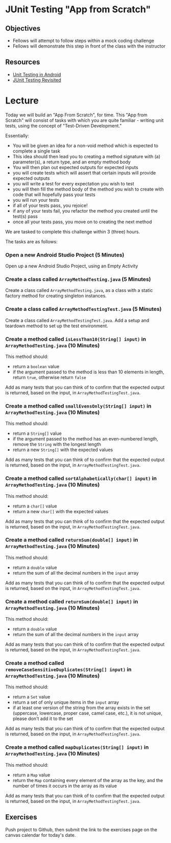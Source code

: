 # JUnit Testing "App from Scratch"

## Objectives
* Fellows will attempt to follow steps within a mock coding challenge
* Fellows will demonstrate this step in front of the class with the instructor

## Resources
* [Unit Testing in Android](https://github.com/joinpursuit/Pursuit-Core-Android/blob/master/cohort_5.4/unit_02/02_08_app_testing.md)
* [JUnit Testing Revisited](https://github.com/joinpursuit/Pursuit-Core-Android/blob/master/cohort_5.4/unit_04/04_13_junit_testing_revisited_creating_tests.md)

# Lecture

Today we will build an "App From Scratch", for time. This "App from Scratch" will consist of tasks with which you are quite familiar - writing unit tests, using the concept of "Test-Driven Development."

Essentially:

* You will be given an idea for a non-void method which is expected to complete a single task
* This idea should then lead you to creating a method signature with (a) parameter(s), a return type, and an empty method body
* You will then plan out expected outputs for expected inputs
* you will create tests which will assert that certain inputs will provide expected outputs
* you will write a test for every expectation you wish to test
* you will then fill the method body of the method you wish to create with code that will hopefully pass your tests
* you will run your tests
* if all of your tests pass, you rejoice!
* if any of your tests fail, you refactor the method you created until the test(s) pass
* once all your tests pass, you move on to creating the next method

We are tasked to complete this challenge within 3 (three) hours.

The tasks are as follows:

### Open a new Android Studio Project (5 Minutes)
Open up a new Android Studio Project, using an Empty Activity

### Create a class called `ArrayMethodTesting.java` (5 Minutes)
Create a class called `ArrayMethodTesting.java`, as a class with a static factory method for creating singleton instances.

### Create a class called `ArrayMethodTestingTest.java` (5 Minutes)
Create a class called `ArrayMethodTestingTest.java`. Add a setup and teardown method to set up the test environment.

### Create a method called `isLessThan10(String[] input)` in `ArrayMethodTesting.java` (10 Minutes)
This method should:
* return a `boolean` value
* if the argument passed to the method is less than 10 elements in length, return `true`, otherwise return `false`

Add as many tests that you can think of to confirm that the expected output is returned, based on the input, in `ArrayMethodTestingTest.java`.

### Create a method called `smallEvensOnly(String[] input)` in `ArrayMethodTesting.java` (10 Minutes)
This method should:
* return a `String[]` value
* if the argument passed to the method has an even-numbered length, remove the `String` with the longest length
* return a new `String[]` with the expected values

Add as many tests that you can think of to confirm that the expected output is returned, based on the input, in `ArrayMethodTestingTest.java`.

### Create a method called `sortAlphabetically(char[] input)` in `ArrayMethodTesting.java` (10 Minutes)
This method should:
* return a `char[]` value
* return a new `char[]` with the expected values

Add as many tests that you can think of to confirm that the expected output is returned, based on the input, in `ArrayMethodTestingTest.java`.

### Create a method called `returnSum(double[] input)` in `ArrayMethodTesting.java` (10 Minutes)
This method should:
* return a `double` value
* return the sum of all the decimal numbers in the `input` array

Add as many tests that you can think of to confirm that the expected output is returned, based on the input, in `ArrayMethodTestingTest.java`.

### Create a method called `returnSum(double[] input)` in `ArrayMethodTesting.java` (10 Minutes)
This method should:
* return a `double` value
* return the sum of all the decimal numbers in the `input` array

Add as many tests that you can think of to confirm that the expected output is returned, based on the input, in `ArrayMethodTestingTest.java`.

### Create a method called `removeCaseSensitiveDuplicates(String[] input)` in `ArrayMethodTesting.java` (10 Minutes)
This method should:
* return a `Set` value
* return a set of only unique items in the `input` array
* if at least one version of the string from the array exists in the set (uppercase, lowercase, proper case, camel case, etc.), it is not unique, please don't add it to the set

Add as many tests that you can think of to confirm that the expected output is returned, based on the input, in `ArrayMethodTestingTest.java`.

### Create a method called `mapDuplicates(String[] input)` in `ArrayMethodTesting.java` (10 Minutes)
This method should:
* return a `Map` value
* return the `Map` containing every element of the array as the key, and the number of times it occurs in the array as its value

Add as many tests that you can think of to confirm that the expected output is returned, based on the input, in `ArrayMethodTestingTest.java`.

## Exercises
Push project to Github, then submit the link to the exercises page on the canvas calendar for today's date.
